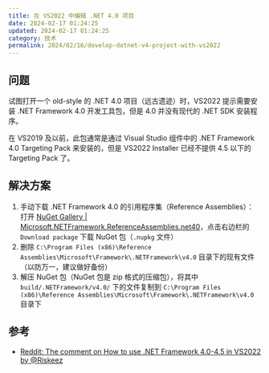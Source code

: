 ```yaml
---
title: 在 VS2022 中编辑 .NET 4.0 项目
date: 2024-02-17 01:24:25
updated: 2024-02-17 01:24:25
category: 技术
permalink: 2024/02/16/develop-dotnet-v4-project-with-vs2022
---
```

## 问题
试图打开一个 old-style 的 .NET 4.0 项目（远古遗迹）时，VS2022 提示需要安装 .NET Framework 4.0 开发工具包，但是 4.0 并没有现代的 .NET SDK 安装程序。
<!--more-->

在 VS2019 及以前，此包通常是通过 Visual Studio 组件中的 .NET Framework 4.0 Targeting Pack 来安装的，但是 VS2022 Installer 已经不提供 4.5 以下的 Targeting Pack 了。

## 解决方案
1. 手动下载 .NET Framework 4.0 的引用程序集（Reference Assemblies）：  
   打开 [NuGet Gallery | Microsoft.NETFramework.ReferenceAssemblies.net40](https://www.nuget.org/packages/microsoft.netframework.referenceassemblies.net40)，点击右边栏的 `Download package` 下载 NuGet 包（`.nupkg` 文件）
2. 删除 `C:\Program Files (x86)\Reference Assemblies\Microsoft\Framework\.NETFramework\v4.0` 目录下的现有文件（以防万一，建议做好备份）
3. 解压 NuGet 包（NuGet 包是 zip 格式的压缩包），将其中 `build/.NETFramework/v4.0/` 下的文件复制到 `C:\Program Files (x86)\Reference Assemblies\Microsoft\Framework\.NETFramework\v4.0` 目录下

## 参考
- [Reddit: The comment on How to use .NET Framework 4.0-4.5 in VS2022 by @Riskeez](https://www.reddit.com/r/VisualStudio/comments/qyfio0/comment/hmxr90v/?utm_source=share&utm_medium=web2x&context=3)
